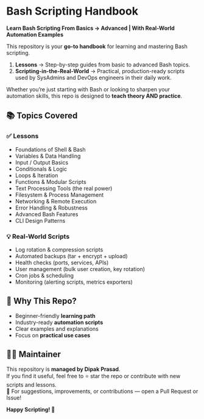# Bash Scripting Handbook  
**Learn Bash Scripting From Basics → Advanced | With Real-World Automation Examples**

This repository is your **go-to handbook** for learning and mastering Bash scripting.   

1. **Lessons** → Step-by-step guides from basic to advanced Bash topics.  
2. **Scripting-in-the-Real-World** → Practical, production-ready scripts used by SysAdmins and DevOps engineers in their daily work.  

Whether you’re just starting with Bash or looking to sharpen your automation skills, this repo is designed to **teach theory AND practice**.

## 📚 Topics Covered

### ✅ Lessons
- Foundations of Shell & Bash 
- Variables & Data Handling 
- Input / Output Basics
- Conditionals & Logic 
- Loops & Iteration
- Functions & Modular Scripts 
- Text Processing Tools (the real power)
- Filesystem & Process Management 
- Networking & Remote Execution
- Error Handling & Robustness
- Advanced Bash Features
- CLI Design Patterns

### 💡 Real-World Scripts
- Log rotation & compression scripts 
- Automated backups (tar + encrypt + upload) 
- Health checks (ports, services, APIs)
- User management (bulk user creation, key rotation) 
- Cron jobs & scheduling
- Monitoring (alerting scripts, metrics exporters)

## 🌟 Why This Repo?
- Beginner-friendly **learning path**  
- Industry-ready **automation scripts**  
- Clear examples and explanations  
- Focus on **practical use cases**  

## 👨‍💻 Maintainer
This repository is **managed by Dipak Prasad**.  
If you find it useful, feel free to ⭐ star the repo or contribute with new scripts and lessons.  
📩 For suggestions, improvements, or contributions — open a Pull Request or Issue!  

**Happy Scripting! 🚀**